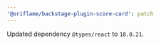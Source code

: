 ```yaml
---
'@oriflame/backstage-plugin-score-card': patch
---
```


Updated dependency `@types/react` to `18.0.21`.

